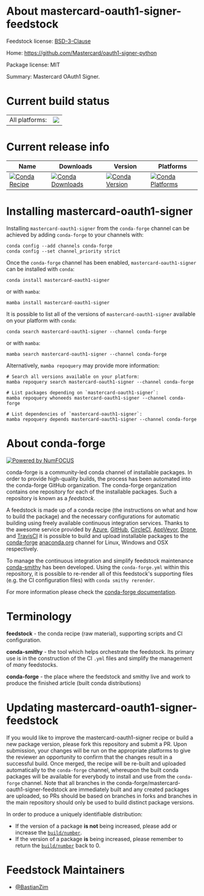 About mastercard-oauth1-signer-feedstock
========================================

Feedstock license: [BSD-3-Clause](https://github.com/conda-forge/mastercard-oauth1-signer-feedstock/blob/main/LICENSE.txt)

Home: https://github.com/Mastercard/oauth1-signer-python

Package license: MIT

Summary: Mastercard OAuth1 Signer.

Current build status
====================


<table><tr><td>All platforms:</td>
    <td>
      <a href="https://dev.azure.com/conda-forge/feedstock-builds/_build/latest?definitionId=17570&branchName=main">
        <img src="https://dev.azure.com/conda-forge/feedstock-builds/_apis/build/status/mastercard-oauth1-signer-feedstock?branchName=main">
      </a>
    </td>
  </tr>
</table>

Current release info
====================

| Name | Downloads | Version | Platforms |
| --- | --- | --- | --- |
| [![Conda Recipe](https://img.shields.io/badge/recipe-mastercard--oauth1--signer-green.svg)](https://anaconda.org/conda-forge/mastercard-oauth1-signer) | [![Conda Downloads](https://img.shields.io/conda/dn/conda-forge/mastercard-oauth1-signer.svg)](https://anaconda.org/conda-forge/mastercard-oauth1-signer) | [![Conda Version](https://img.shields.io/conda/vn/conda-forge/mastercard-oauth1-signer.svg)](https://anaconda.org/conda-forge/mastercard-oauth1-signer) | [![Conda Platforms](https://img.shields.io/conda/pn/conda-forge/mastercard-oauth1-signer.svg)](https://anaconda.org/conda-forge/mastercard-oauth1-signer) |

Installing mastercard-oauth1-signer
===================================

Installing `mastercard-oauth1-signer` from the `conda-forge` channel can be achieved by adding `conda-forge` to your channels with:

```
conda config --add channels conda-forge
conda config --set channel_priority strict
```

Once the `conda-forge` channel has been enabled, `mastercard-oauth1-signer` can be installed with `conda`:

```
conda install mastercard-oauth1-signer
```

or with `mamba`:

```
mamba install mastercard-oauth1-signer
```

It is possible to list all of the versions of `mastercard-oauth1-signer` available on your platform with `conda`:

```
conda search mastercard-oauth1-signer --channel conda-forge
```

or with `mamba`:

```
mamba search mastercard-oauth1-signer --channel conda-forge
```

Alternatively, `mamba repoquery` may provide more information:

```
# Search all versions available on your platform:
mamba repoquery search mastercard-oauth1-signer --channel conda-forge

# List packages depending on `mastercard-oauth1-signer`:
mamba repoquery whoneeds mastercard-oauth1-signer --channel conda-forge

# List dependencies of `mastercard-oauth1-signer`:
mamba repoquery depends mastercard-oauth1-signer --channel conda-forge
```


About conda-forge
=================

[![Powered by
NumFOCUS](https://img.shields.io/badge/powered%20by-NumFOCUS-orange.svg?style=flat&colorA=E1523D&colorB=007D8A)](https://numfocus.org)

conda-forge is a community-led conda channel of installable packages.
In order to provide high-quality builds, the process has been automated into the
conda-forge GitHub organization. The conda-forge organization contains one repository
for each of the installable packages. Such a repository is known as a *feedstock*.

A feedstock is made up of a conda recipe (the instructions on what and how to build
the package) and the necessary configurations for automatic building using freely
available continuous integration services. Thanks to the awesome service provided by
[Azure](https://azure.microsoft.com/en-us/services/devops/), [GitHub](https://github.com/),
[CircleCI](https://circleci.com/), [AppVeyor](https://www.appveyor.com/),
[Drone](https://cloud.drone.io/welcome), and [TravisCI](https://travis-ci.com/)
it is possible to build and upload installable packages to the
[conda-forge](https://anaconda.org/conda-forge) [anaconda.org](https://anaconda.org/)
channel for Linux, Windows and OSX respectively.

To manage the continuous integration and simplify feedstock maintenance
[conda-smithy](https://github.com/conda-forge/conda-smithy) has been developed.
Using the ``conda-forge.yml`` within this repository, it is possible to re-render all of
this feedstock's supporting files (e.g. the CI configuration files) with ``conda smithy rerender``.

For more information please check the [conda-forge documentation](https://conda-forge.org/docs/).

Terminology
===========

**feedstock** - the conda recipe (raw material), supporting scripts and CI configuration.

**conda-smithy** - the tool which helps orchestrate the feedstock.
                   Its primary use is in the construction of the CI ``.yml`` files
                   and simplify the management of *many* feedstocks.

**conda-forge** - the place where the feedstock and smithy live and work to
                  produce the finished article (built conda distributions)


Updating mastercard-oauth1-signer-feedstock
===========================================

If you would like to improve the mastercard-oauth1-signer recipe or build a new
package version, please fork this repository and submit a PR. Upon submission,
your changes will be run on the appropriate platforms to give the reviewer an
opportunity to confirm that the changes result in a successful build. Once
merged, the recipe will be re-built and uploaded automatically to the
`conda-forge` channel, whereupon the built conda packages will be available for
everybody to install and use from the `conda-forge` channel.
Note that all branches in the conda-forge/mastercard-oauth1-signer-feedstock are
immediately built and any created packages are uploaded, so PRs should be based
on branches in forks and branches in the main repository should only be used to
build distinct package versions.

In order to produce a uniquely identifiable distribution:
 * If the version of a package **is not** being increased, please add or increase
   the [``build/number``](https://docs.conda.io/projects/conda-build/en/latest/resources/define-metadata.html#build-number-and-string).
 * If the version of a package **is** being increased, please remember to return
   the [``build/number``](https://docs.conda.io/projects/conda-build/en/latest/resources/define-metadata.html#build-number-and-string)
   back to 0.

Feedstock Maintainers
=====================

* [@BastianZim](https://github.com/BastianZim/)

